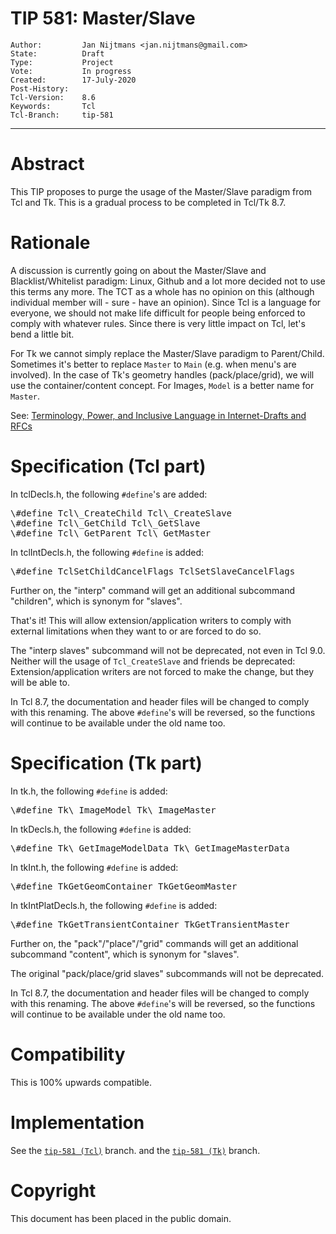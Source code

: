 # TIP 581: Master/Slave
	Author:         Jan Nijtmans <jan.nijtmans@gmail.com>
	State:          Draft
	Type:           Project
	Vote:           In progress
	Created:        17-July-2020
	Post-History:
	Tcl-Version:    8.6
	Keywords:       Tcl
	Tcl-Branch:     tip-581
------

# Abstract

This TIP proposes to purge the usage of the Master/Slave paradigm from Tcl
and Tk. This is a gradual process to be completed in Tcl/Tk 8.7.

# Rationale

A discussion is currently going on about the Master/Slave and Blacklist/Whitelist
paradigm: Linux, Github and a lot more decided not to use this terms any
more. The TCT as a whole has no opinion on this (although individual member
will - sure - have an opinion). Since Tcl is a language for everyone, we
should not make life difficult for people being enforced to comply with
whatever rules. Since there is very little impact on Tcl, let's bend a little bit.

For Tk we cannot simply replace the Master/Slave paradigm to Parent/Child.
Sometimes it's better to replace `Master` to `Main` (e.g. when menu's
are involved). In the case of Tk's geometry handles (pack/place/grid),
we will use the container/content concept. For Images, `Model` is
a better name for `Master`.

See: [Terminology, Power, and Inclusive Language in Internet-Drafts and RFCs](https://tools.ietf.org/id/draft-knodel-terminology-03.html)

# Specification (Tcl part)

In tclDecls.h, the following `#define`'s are added:
<pre>
\#define Tcl\_CreateChild Tcl\_CreateSlave
\#define Tcl\_GetChild Tcl\_GetSlave
\#define Tcl\_GetParent Tcl\_GetMaster
</pre>
In tclIntDecls.h, the following `#define` is added:
<pre>
\#define TclSetChildCancelFlags TclSetSlaveCancelFlags
</pre>

Further on, the "interp" command will get an additional
subcommand "children", which is synonym for "slaves".

That's it! This will allow extension/application writers
to comply with external limitations when they want to or
are forced to do so.

The "interp slaves" subcommand will not be deprecated, not
even in Tcl 9.0. Neither will the usage of `Tcl_CreateSlave`
and friends be deprecated: Extension/application writers
are not forced to make the change, but they will be able
to.

In Tcl 8.7, the documentation and header files will be
changed to comply with this renaming. The above `#define`'s will
be reversed, so the functions will continue to be available under
the old name too.

# Specification (Tk part)

In tk.h, the following `#define` is added:
<pre>
\#define Tk\_ImageModel Tk\_ImageMaster
</pre>
In tkDecls.h, the following `#define` is added:
<pre>
\#define Tk\_GetImageModelData Tk\_GetImageMasterData
</pre>
In tkInt.h, the following `#define` is added:
<pre>
\#define TkGetGeomContainer TkGetGeomMaster
</pre>
In tkIntPlatDecls.h, the following `#define` is added:
<pre>
\#define TkGetTransientContainer TkGetTransientMaster
</pre>

Further on, the "pack"/"place"/"grid" commands will get an additional
subcommand "content", which is synonym for "slaves".

The original "pack/place/grid slaves" subcommands will not be deprecated.

In Tcl 8.7, the documentation and header files will be
changed to comply with this renaming. The above `#define`'s will
be reversed, so the functions will continue to be available under
the old name too.

# Compatibility

This is 100% upwards compatible.

# Implementation

See the [`tip-581 (Tcl)`](https://core.tcl-lang.org/tcl/timeline?r=tip-581) branch.
and the [`tip-581 (Tk)`](https://core.tcl-lang.org/tk/timeline?r=tip-581) branch.

# Copyright

This document has been placed in the public domain.
